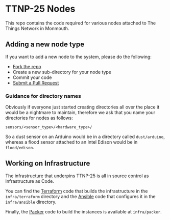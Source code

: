 # TTNP-25 Nodes

This repo contains the code required for various nodes attached to The Things
Network in Monmouth.

## Adding a new node type

If you want to add a new node to the system, please do the following:

   * [Fork the repo](https://github.com/ttnp-25/nodes/fork)
   * Create a new sub-directory for your node type
   * Commit your code
   * [Submit a Pull Request](https://github.com/ttnp-25/nodes/compare)

### Guidance for directory names

Obviously if everyone just started creating directories all over the place it
would be a nightmare to maintain, therefore we ask that you name your
directories for nodes as follows:

`sensors/<sensor_type>/<hardware_type>/`

So a dust sensor on an Arduino would be in a directory called `dust/arduino`,
whereas a flood sensor attached to an Intel Edison would be in `flood/edison`.

## Working on Infrastructure

The infrastructure that underpins TTNP-25 is all in source control as
Infrastructure as Code.

You can find the [Terraform](https://terraform.io) code that builds the infrastructure in the `infra/terraform`
directory and the [Ansible](https://www.ansible.com) code that configures it in the `infra/ansible` directory.

Finally, the [Packer](https://packer.io) code to build the instances is available at `infra/packer`.

